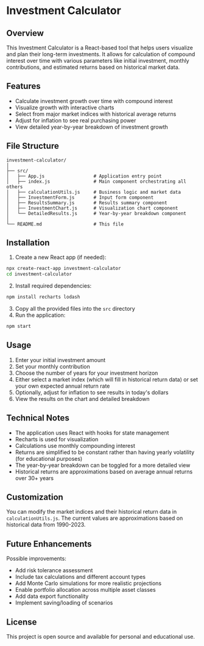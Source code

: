 # Investment Calculator

## Overview
This Investment Calculator is a React-based tool that helps users visualize and plan their long-term investments. It allows for calculation of compound interest over time with various parameters like initial investment, monthly contributions, and estimated returns based on historical market data.

## Features
- Calculate investment growth over time with compound interest
- Visualize growth with interactive charts
- Select from major market indices with historical average returns
- Adjust for inflation to see real purchasing power
- View detailed year-by-year breakdown of investment growth

## File Structure
```
investment-calculator/
│
├── src/
│   ├── App.js                  # Application entry point
│   ├── index.js                # Main component orchestrating all others
│   ├── calculationUtils.js     # Business logic and market data
│   ├── InvestmentForm.js       # Input form component
│   ├── ResultsSummary.js       # Results summary component
│   ├── InvestmentChart.js      # Visualization chart component
│   └── DetailedResults.js      # Year-by-year breakdown component
│
└── README.md                   # This file
```

## Installation

1. Create a new React app (if needed):
```bash
npx create-react-app investment-calculator
cd investment-calculator
```

2. Install required dependencies:
```bash
npm install recharts lodash
```

3. Copy all the provided files into the `src` directory
4. Run the application:
```bash
npm start
```

## Usage
1. Enter your initial investment amount
2. Set your monthly contribution
3. Choose the number of years for your investment horizon
4. Either select a market index (which will fill in historical return data) or set your own expected annual return rate
5. Optionally, adjust for inflation to see results in today's dollars
6. View the results on the chart and detailed breakdown

## Technical Notes
- The application uses React with hooks for state management
- Recharts is used for visualization
- Calculations use monthly compounding interest
- Returns are simplified to be constant rather than having yearly volatility (for educational purposes)
- The year-by-year breakdown can be toggled for a more detailed view
- Historical returns are approximations based on average annual returns over 30+ years

## Customization
You can modify the market indices and their historical return data in `calculationUtils.js`. The current values are approximations based on historical data from 1990-2023.

## Future Enhancements
Possible improvements:
- Add risk tolerance assessment
- Include tax calculations and different account types
- Add Monte Carlo simulations for more realistic projections
- Enable portfolio allocation across multiple asset classes
- Add data export functionality
- Implement saving/loading of scenarios

## License
This project is open source and available for personal and educational use.
